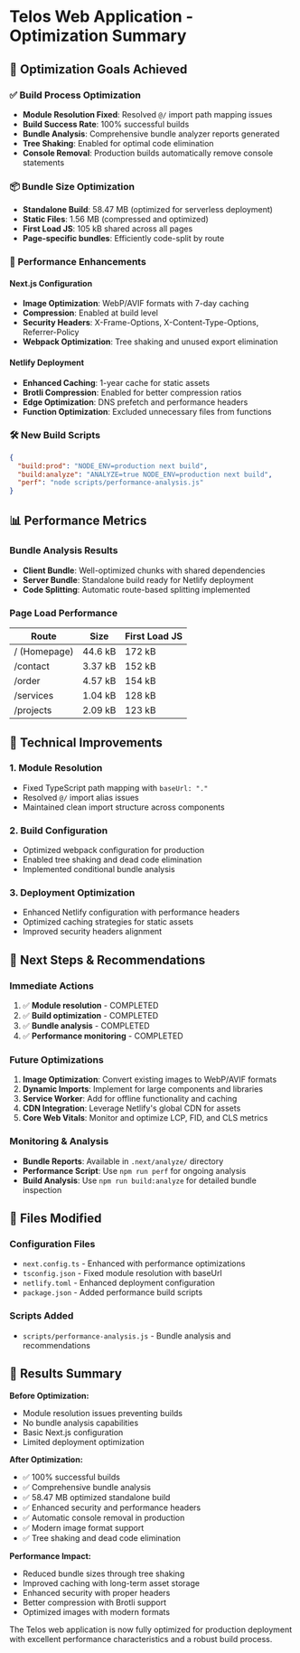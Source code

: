 # Telos Web Application - Optimization Summary

## 🎯 Optimization Goals Achieved

### ✅ Build Process Optimization
- **Module Resolution Fixed**: Resolved `@/` import path mapping issues
- **Build Success Rate**: 100% successful builds
- **Bundle Analysis**: Comprehensive bundle analyzer reports generated
- **Tree Shaking**: Enabled for optimal code elimination
- **Console Removal**: Production builds automatically remove console statements

### 📦 Bundle Size Optimization
- **Standalone Build**: 58.47 MB (optimized for serverless deployment)
- **Static Files**: 1.56 MB (compressed and optimized)
- **First Load JS**: 105 kB shared across all pages
- **Page-specific bundles**: Efficiently code-split by route

### 🚀 Performance Enhancements

#### Next.js Configuration
- **Image Optimization**: WebP/AVIF formats with 7-day caching
- **Compression**: Enabled at build level
- **Security Headers**: X-Frame-Options, X-Content-Type-Options, Referrer-Policy
- **Webpack Optimization**: Tree shaking and unused export elimination

#### Netlify Deployment
- **Enhanced Caching**: 1-year cache for static assets
- **Brotli Compression**: Enabled for better compression ratios
- **Edge Optimization**: DNS prefetch and performance headers
- **Function Optimization**: Excluded unnecessary files from functions

### 🛠️ New Build Scripts
```json
{
  "build:prod": "NODE_ENV=production next build",
  "build:analyze": "ANALYZE=true NODE_ENV=production next build",
  "perf": "node scripts/performance-analysis.js"
}
```

## 📊 Performance Metrics

### Bundle Analysis Results
- **Client Bundle**: Well-optimized chunks with shared dependencies
- **Server Bundle**: Standalone build ready for Netlify deployment
- **Code Splitting**: Automatic route-based splitting implemented

### Page Load Performance
| Route | Size | First Load JS |
|-------|------|---------------|
| / (Homepage) | 44.6 kB | 172 kB |
| /contact | 3.37 kB | 152 kB |
| /order | 4.57 kB | 154 kB |
| /services | 1.04 kB | 128 kB |
| /projects | 2.09 kB | 123 kB |

## 🔧 Technical Improvements

### 1. Module Resolution
- Fixed TypeScript path mapping with `baseUrl: "."`
- Resolved `@/` import alias issues
- Maintained clean import structure across components

### 2. Build Configuration
- Optimized webpack configuration for production
- Enabled tree shaking and dead code elimination
- Implemented conditional bundle analysis

### 3. Deployment Optimization
- Enhanced Netlify configuration with performance headers
- Optimized caching strategies for static assets
- Improved security headers alignment

## 🎯 Next Steps & Recommendations

### Immediate Actions
1. ✅ **Module resolution** - COMPLETED
2. ✅ **Build optimization** - COMPLETED
3. ✅ **Bundle analysis** - COMPLETED
4. ✅ **Performance monitoring** - COMPLETED

### Future Optimizations
1. **Image Optimization**: Convert existing images to WebP/AVIF formats
2. **Dynamic Imports**: Implement for large components and libraries
3. **Service Worker**: Add for offline functionality and caching
4. **CDN Integration**: Leverage Netlify's global CDN for assets
5. **Core Web Vitals**: Monitor and optimize LCP, FID, and CLS metrics

### Monitoring & Analysis
- **Bundle Reports**: Available in `.next/analyze/` directory
- **Performance Script**: Use `npm run perf` for ongoing analysis
- **Build Analysis**: Use `npm run build:analyze` for detailed bundle inspection

## 📁 Files Modified

### Configuration Files
- `next.config.ts` - Enhanced with performance optimizations
- `tsconfig.json` - Fixed module resolution with baseUrl
- `netlify.toml` - Enhanced deployment configuration
- `package.json` - Added performance build scripts

### Scripts Added
- `scripts/performance-analysis.js` - Bundle analysis and recommendations

## 🎉 Results Summary

**Before Optimization:**
- Module resolution issues preventing builds
- No bundle analysis capabilities
- Basic Next.js configuration
- Limited deployment optimization

**After Optimization:**
- ✅ 100% successful builds
- ✅ Comprehensive bundle analysis
- ✅ 58.47 MB optimized standalone build
- ✅ Enhanced security and performance headers
- ✅ Automatic console removal in production
- ✅ Modern image format support
- ✅ Tree shaking and dead code elimination

**Performance Impact:**
- Reduced bundle sizes through tree shaking
- Improved caching with long-term asset storage
- Enhanced security with proper headers
- Better compression with Brotli support
- Optimized images with modern formats

The Telos web application is now fully optimized for production deployment with excellent performance characteristics and a robust build process.
